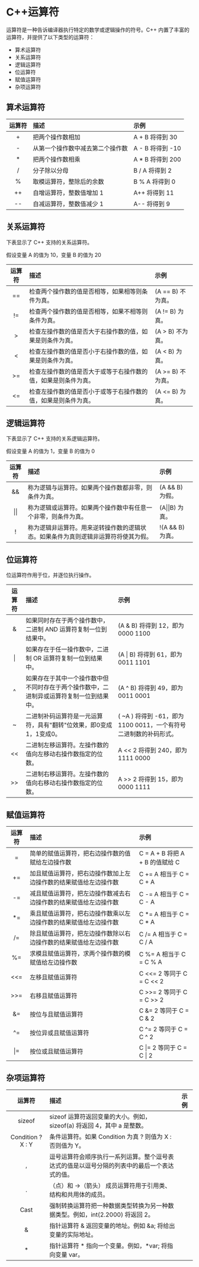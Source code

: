 # C++运算符
运算符是一种告诉编译器执行特定的数学或逻辑操作的符号。C++ 内置了丰富的运算符，并提供了以下类型的运算符：

- 算术运算符
- 关系运算符
- 逻辑运算符
- 位运算符
- 赋值运算符
- 杂项运算符

## 算术运算符
| 运算符 | 描述 | 示例 |
| :-: | :- | :- |
| +	| 把两个操作数相加 |	A + B 将得到 30 |
| -	| 从第一个操作数中减去第二个操作数 |	A - B 将得到 -10 |
| *	| 把两个操作数相乘 |	A * B 将得到 200 |
| /	| 分子除以分母 |	B / A 将得到 2 |
| %	| 取模运算符，整除后的余数 |	B % A 将得到 0 |
| ++	| 自增运算符，整数值增加 1 |	A++ 将得到 11 |
| --	| 自减运算符，整数值减少 1 |	A-- 将得到 9 |

## 关系运算符

下表显示了 C++ 支持的关系运算符。

假设变量 A 的值为 10，变量 B 的值为 20

| 运算符 | 描述 | 示例 |
| :-: | :- | :- |
| == | 检查两个操作数的值是否相等，如果相等则条件为真。 | (A == B) 不为真。 |
| != | 检查两个操作数的值是否相等，如果不相等则条件为真。 | (A != B) 为真。 |
| > | 检查左操作数的值是否大于右操作数的值，如果是则条件为真。 | (A > B) 不为真。 |
| < | 检查左操作数的值是否小于右操作数的值，如果是则条件为真。 | (A < B) 为真。 |
| >= | 检查左操作数的值是否大于或等于右操作数的值，如果是则条件为真。 | (A >= B) 不为真。 |
| <= | 检查左操作数的值是否小于或等于右操作数的值，如果是则条件为真。 | (A <= B) 为真。 |

## 逻辑运算符
下表显示了 C++ 支持的关系逻辑运算符。

假设变量 A 的值为 1，变量 B 的值为 0

| 运算符 | 描述 | 示例 |
| :-: | :- | :- |
| && | 称为逻辑与运算符。如果两个操作数都非零，则条件为真。 | (A && B) 为假。 |
| \|\| | 称为逻辑或运算符。如果两个操作数中有任意一个非零，则条件为真。 | (A\|\|B) 为真。 |
| ! |	称为逻辑非运算符。用来逆转操作数的逻辑状态。如果条件为真则逻辑非运算符将使其为假。 | !(A && B) 为真。 |

## 位运算符
位运算符作用于位，并逐位执行操作。

| 运算符 | 描述 | 示例 |
| :-: | :- | :- |
| & |	如果同时存在于两个操作数中，二进制 AND 运算符复制一位到结果中。 | (A & B) 将得到 12，即为 0000 1100 |
| \| | 如果存在于任一操作数中，二进制 OR 运算符复制一位到结果中。 | (A \| B) 将得到 61，即为 0011 1101 |
| ^ |	如果存在于其中一个操作数中但不同时存在于两个操作数中，二进制异或运算符复制一位到结果中。 | (A ^ B) 将得到 49，即为 0011 0001 | 
| ~ | 二进制补码运算符是一元运算符，具有"翻转"位效果，即0变成1，1变成0。 | ( ~A ) 将得到 -61，即为 1100 0011，一个有符号二进制数的补码形式。 | 
| << | 二进制左移运算符。左操作数的值向左移动右操作数指定的位数。 | A << 2 将得到 240，即为 1111 0000 | 
| >> | 二进制右移运算符。左操作数的值向右移动右操作数指定的位数。 | A >> 2 将得到 15，即为 0000 1111 | 

## 赋值运算符

| 运算符 | 描述 | 示例 |
| :-: | :- | :- |
| = | 简单的赋值运算符，把右边操作数的值赋给左边操作数 | C = A + B 将把 A + B 的值赋给 C | 
 | += | 加且赋值运算符，把右边操作数加上左边操作数的结果赋值给左边操作数 | C += A 相当于 C = C + A | 
 | -= | 减且赋值运算符，把左边操作数减去右边操作数的结果赋值给左边操作数 | C -= A 相当于 C = C - A | 
 | *= | 乘且赋值运算符，把右边操作数乘以左边操作数的结果赋值给左边操作数 | C *= A 相当于 C = C * A | 
 | /= | 除且赋值运算符，把左边操作数除以右边操作数的结果赋值给左边操作数 | C /= A 相当于 C = C / A | 
 | %= | 求模且赋值运算符，求两个操作数的模赋值给左边操作数 | C %= A 相当于 C = C % A | 
 | <<= | 左移且赋值运算符 | C <<= 2 等同于 C = C << 2 | 
 | >>= | 右移且赋值运算符 | C >>= 2 等同于 C = C >> 2 | 
 | &= | 按位与且赋值运算符 | C &= 2 等同于 C = C & 2 | 
 | ^= | 按位异或且赋值运算符 | C ^= 2 等同于 C = C ^ 2 | 
 | \|= | 按位或且赋值运算符 | C \|= 2 等同于 C = C \| 2 | 
 
 ## 杂项运算符
 | 运算符 | 描述 | 示例 |
| :-: | :- | :- |
| sizeof | sizeof 运算符返回变量的大小。例如，sizeof(a) 将返回 4，其中 a 是整数。 | 
 | Condition ? X : Y | 条件运算符。如果 Condition 为真 ? 则值为 X : 否则值为 Y。 | 
 | , | 逗号运算符会顺序执行一系列运算。整个逗号表达式的值是以逗号分隔的列表中的最后一个表达式的值。 | 
 | . | （点）和 ->（箭头）	成员运算符用于引用类、结构和共用体的成员。 | 
 | Cast | 强制转换运算符把一种数据类型转换为另一种数据类型。例如，int(2.2000) 将返回 2。 | 
 | & | 指针运算符 & 返回变量的地址。例如 &a; 将给出变量的实际地址。 | 
 | * | 指针运算符 * 指向一个变量。例如，*var; 将指向变量 var。 |
 

 
